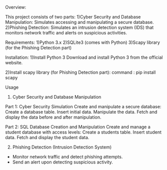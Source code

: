 Overview:

This project consists of two parts:
1)Cyber Security and Database Manipulation: Simulates accessing and manipulating a secure database.
2)Phishing Detection: Simulates an intrusion detection system (IDS) that monitors network traffic and alerts on suspicious activities.

Requirements:
1)Python 3.x
2)SQLite3 (comes with Python)
3)Scapy library (for the Phishing Detection part)

Installation:
1)Install Python 3
Download and install Python 3 from the official website.

2)Install scapy library (for Phishing Detection part):
command : pip install scapy


Usage
1. Cyber Security and Database Manipulation
   
Part 1: Cyber Security Simulation
Create and manipulate a secure database:
Create a database table.
Insert initial data.
Manipulate the data.
Fetch and display the data before and after manipulation.

Part 2: SQL Database Creation and Manipulation
Create and manage a student database with access levels:
Create a students table.
Insert student data.
Fetch and display the student data.

2. Phishing Detection (Intrusion Detection System)
* Monitor network traffic and detect phishing attempts.
* Send an alert upon detecting suspicious activity.
